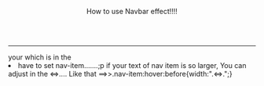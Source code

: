 <p align="center">How to use Navbar effect!!!!</p>
<br><br>
<hr>
your <a>which is in the <li> have to set nav-item.......;p
if your text of nav item is so larger,
You can adjust in the <=>....
Like that ==>>.nav-item:hover:before{width:".<=>.";}
